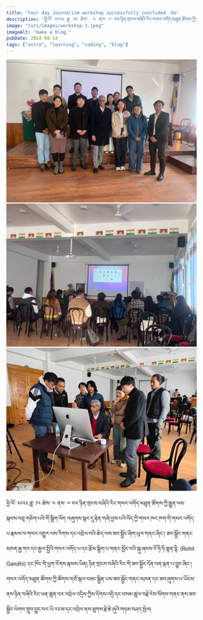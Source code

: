 ```yaml
---
title: 'Four day Journalism workshop successfully concluded -bo'
description: 'ཕྱི་ལོ་ ༢༠༢༣ ཟླ་ ༡༢ ཚེས་  ༤ ནས་ ༧ བར་ཉིན་གྲངས་བཞིའི་རིང་གསར་འགོད་མཐུན་ཚོགས་ཀྱི་རྒྱུན་ལས་སྐབས་བཅུ་གཅིག་པའི་གོ་སྒྲིག་འོག '
image: "/src/images/workshop-1.jpeg"
imageAlt: "make a blog."
pubDate: 2024-08-14
tags: ["astro", "learning", "coding", "blog"]
---
```

![workshop-2](/src/images/workshop-1.jpeg)
![workshop-2](/src/images/workshop-2.jpeg)
![workshop-2](/src/images/workshop-3.jpeg)

ཕྱི་ལོ་ ༢༠༢༣ ཟླ་ ༡༢ ཚེས་  ༤ ནས་ ༧ བར་ཉིན་གྲངས་བཞིའི་རིང་གསར་འགོད་མཐུན་ཚོགས་ཀྱི་རྒྱུན་ལས་སྐབས་བཅུ་གཅིག་པའི་གོ་སྒྲིག་འོག བཞུགས་སྒར་དུ་རྟེན་གཞི་བྱས་པའི་བོད་ཀྱི་གསར་ཁང་ཁག་གི་གསར་འགོད་པ་རྣམས་ལ་གསར་འགྱུར་ལས་རིགས་དང་འབྲེལ་བའི་ཆེད་ལས་ཟབ་སྦྱོང་ཞིག་ཕུལ་གནང་ཞིང་། ཟབ་སྦྱོང་གནང་མཁན་རྒྱ་གར་དང་རྒྱལ་སྤྱིའི་གསར་འགོད་པ་དང་རྩོམ་སྒྲིག་པ་གནང་མྱོང་བའི་སྐུ་ཞབས་རོ་ཧི་ཏི་གྷན་དྷི་ (Rohit Gandhi) དང་ཁོང་གི་ཕྱག་རོགས་རྣམས་ཡིན། ཉིན་གྲངས་བཞིའི་རིང་གི་ཟབ་སྦྱོང་དོན་ཕན་ལྡན་པ་བྱུང་ཞིང་། གསར་འགོད་མཐུན་ཚོགས་ཀྱི་ཚོགས་གཙོ་སྐལ་བཟང་སྦྱིན་པས་ཟབ་སྦྱོང་གནང་མཁན་དང་ཟབ་ཞུགས་པ་ཡོངས་ནས་ཉིན་བཞིའི་རིང་ཕན་ཚུན་བར་འབྲེལ་འདྲིས་ཀྱིས་དོགས་འདྲི་དང་བསམ་ཚུལ་བརྗེ་རེས་སོགས་གནང་ནས་ཟབ་སྦྱོང་ལེགས་གྲུབ་བྱུང་བར་ཡི་རངས་དང་འབྲེལ་ནས་ཐུགས་རྗེ་ཆེ་ཞུའི་གཏམ་བཤད་སྤེལ།
